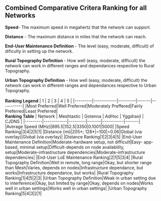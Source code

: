## Combined Comparative Critera Ranking for all Networks

**Speed**- The maximum speed in megahertz that the network can support.

**Distance** - The maximum distance in miles that the network can reach.

**End-User Maintenance Definition** - The level (easy, moderate, difficult) of dificulty in setting up the network.

**Rural Topography Definition** - How well (easy, moderate, difficult) the network can work in different ranges and dependances respective to Rural Topography.

**Urban Topography Definition** - How well (easy, moderate, difficult) the network can work in different ranges and dependances respective to Urban Topography.
<br/>
<br/>
**Ranking Legend**
| 1 | 2 | 3 | 4 | 5 |
|---------|------------|---------|-------|-----------|
|Most Preferred|Well Preferred|Moderately Preffered|Fairly Preferred|Least Preferred|
<br/>
**Ranking Table**
| Network | Meshtastic | Gotenna | AdHoc | Yggdrasil | CJDNS |
|---------|------------|---------|-------|-----------|-------|
|Average Speed (MHz)|895.5|152.5|3350|0.1001|5000|
|Speed Ranking|3|4|2|5|1|
|Distance (mi)|205*; 128*|~100|~0.06|Global (via overlay)|Global (via overlay)|
|Distance Ranking|1|2|3|4|5|
|End-User Maintenance Definition|Moderate-hardware setup, not difficult|Easy- app-based, minimal setup|Difficult-depends on node availability, setup|Moderate-infrastructure dependencies|Moderate-infrastructure dependencies|
|End-User LoE Maintenance Ranking|2|1|5|3|4|
|Rural Topography Definition|Well in remote, long range|Okay, but shorter range than Mesh|Varies, depends on nodes|Infrastructure dependance, but works|Infrastructure dependance, but works|
|Rural Topography Ranking|1|4|5|2|3|
|Urban Topography Definition|Weak in urban setting due to interference|Okay, but limited by range|Okay, depends on nodes|Works well in urban settings|Works well in urban settings|
|Urban Topography Ranking|5|4|3|2|1|
